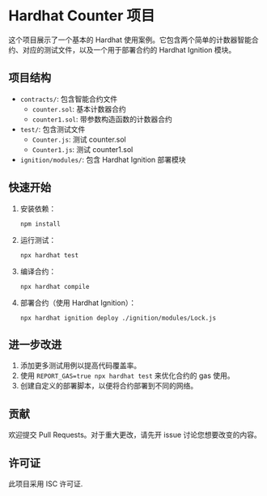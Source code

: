 # Hardhat Counter 项目

这个项目展示了一个基本的 Hardhat 使用案例。它包含两个简单的计数器智能合约、对应的测试文件，以及一个用于部署合约的 Hardhat Ignition 模块。

## 项目结构

- `contracts/`: 包含智能合约文件
  - `counter.sol`: 基本计数器合约
  - `counter1.sol`: 带参数构造函数的计数器合约
- `test/`: 包含测试文件
  - `Counter.js`: 测试 counter.sol
  - `Counter1.js`: 测试 counter1.sol
- `ignition/modules/`: 包含 Hardhat Ignition 部署模块

## 快速开始

1. 安装依赖：
   ```shell
   npm install
   ```

2. 运行测试：
   ```shell
   npx hardhat test
   ```

3. 编译合约：
   ```shell
   npx hardhat compile
   ```

4. 部署合约（使用 Hardhat Ignition）：
   ```shell
   npx hardhat ignition deploy ./ignition/modules/Lock.js
   ```

## 进一步改进

1. 添加更多测试用例以提高代码覆盖率。
2. 使用 `REPORT_GAS=true npx hardhat test` 来优化合约的 gas 使用。
3. 创建自定义的部署脚本，以便将合约部署到不同的网络。

## 贡献

欢迎提交 Pull Requests。对于重大更改，请先开 issue 讨论您想要改变的内容。

## 许可证

此项目采用 ISC 许可证.


